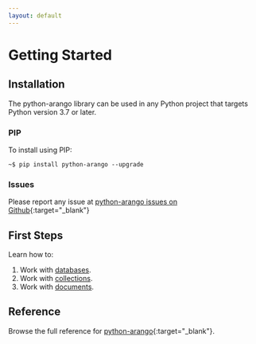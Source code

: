 ```yaml
---
layout: default
---
```


# Getting Started

## Installation

The python-arango library can be used in any Python project that targets Python version 3.7 or later.

### PIP

To install using PIP:

`~$ pip install python-arango --upgrade`

### Issues

Please report any issue at [python-arango issues on Github](https://github.com/ArangoDB-Community/python-arango/issues){:target="_blank"}

## First Steps

Learn how to:

1. Work with [databases](python-databases.html).
2. Work with [collections](python-collections.html).
3. Work with [documents](python-documents.html).

## Reference

Browse the full reference for [python-arango](https://docs.python-arango.com/en/main/){:target="_blank"}.
